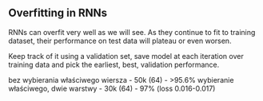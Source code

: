 ## Overfitting in RNNs

RNNs can overfit very well as we will
see. As they continue to fit to training
dataset, their performance on test data
will plateau or even worsen.


Keep track of it using a validation set,
save model at each iteration over
training data and pick the earliest, best,
validation performance.


bez wybierania właściwego wiersza - 50k (64) - >95.6%
wybieranie właściwego, dwie warstwy - 30k (64) - 97% (loss 0.016-0.017)